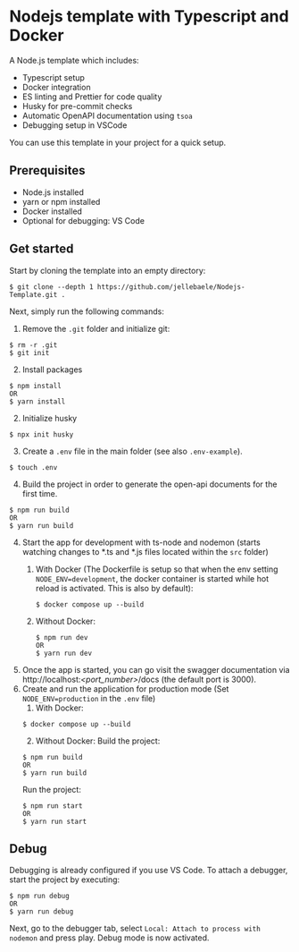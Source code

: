 # Nodejs template with Typescript and Docker

A Node.js template which includes:

- Typescript setup
- Docker integration
- ES linting and Prettier for code quality
- Husky for pre-commit checks
- Automatic OpenAPI documentation using `tsoa`
- Debugging setup in VSCode

You can use this template in your project for a quick setup.

## Prerequisites

- Node.js installed
- yarn or npm installed
- Docker installed
- Optional for debugging: VS Code

## Get started

Start by cloning the template into an empty directory:

```
$ git clone --depth 1 https://github.com/jellebaele/Nodejs-Template.git .

```

Next, simply run the following commands:

1. Remove the `.git` folder and initialize git:

```
$ rm -r .git
$ git init
```

2. Install packages

```
$ npm install
OR
$ yarn install
```

2. Initialize husky

```
$ npx init husky
```

3. Create a `.env` file in the main folder (see also `.env-example`).

```
$ touch .env
```

4. Build the project in order to generate the open-api documents for the first time.

```
$ npm run build
OR
$ yarn run build
```

4. Start the app for development with ts-node and nodemon (starts watching changes to \*.ts and \*.js files located within the `src` folder)

   1. With Docker (The Dockerfile is setup so that when the env setting `NODE_ENV=development`, the docker container is started while hot reload is activated. This is also by default):
      ```
      $ docker compose up --build
      ```
   2. Without Docker:
      ```
      $ npm run dev
      OR
      $ yarn run dev
      ```

<!-- prettier-ignore -->
5. Once the app is started, you can go visit the swagger documentation via http://localhost:*<port_number>*/docs (the default port is 3000).
6. Create and run the application for production mode (Set `NODE_ENV=production` in the `.env` file)
   1. With Docker:
   ```
   $ docker compose up --build
   ```
   2. Without Docker: Build the project:
   ```
   $ npm run build
   OR
   $ yarn run build
   ```
   Run the project:
   ```
   $ npm run start
   OR
   $ yarn run start
   ```

## Debug

Debugging is already configured if you use VS Code. To attach a debugger, start the project by executing:

```
$ npm run debug
OR
$ yarn run debug
```

Next, go to the debugger tab, select `Local: Attach to process with nodemon` and press play. Debug mode is now activated.
